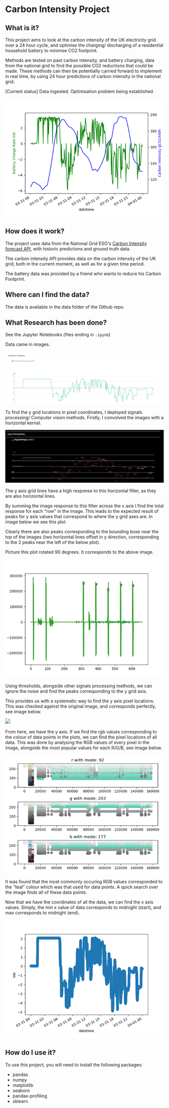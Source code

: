 # Carbon Intensity Project
## What is it?

This project aims to look at the carbon intensity of the UK electricity grid over a 24 hour cycle, and optimise the charging/ discharging of a residential household battery to minimse CO2 footprint.

Methods are tested on past carbon intensity, and battery charging, data from the 
national grid to find the possible CO2 reductions that could be made. These methods 
can then be potentially carried forward to implement in real time, by using 24 hour 
predictions of carbon intensity in the national grid.

[Current status] Data ingested. Optimisation problem being established.

![data over 24 hour cycle](images/example_24hour_cycle_CI_and_battery_data.png)

## How does it work?
The project uses data from the National Grid ESO's [Carbon Intensity forecast API](https://carbonintensity.org.uk/), with historic predictions and ground truth data.

The carbon intensity API provides data on the carbon intensity of the UK grid, both in the current moment, as well as
for a given time period.

The battery data was provided by a friend who wants to reduce his Carbon Footprint. 

## Where can I find the data?
The data is available in the data folder of the Github repo.

## What Research has been done?
See the Jupyter Notebooks (files ending in `.ipynb`)

Data came in images.

![](images/battery_data_before_scraping.png)

To find the y grid locations in pixel coordinates, I deployed signals processing/ Computer vision methods. Firstly, I convolved the images with a horizontal kernal.

![](images/battery_data_convolved_hor_filter.png)

The y axis grid lines have a high response to this horizontal filter, as they are also horizontal lines.

By summing the image response to this filter across the x axis I find the total response for each "row" in the image. This leads to the expected result of  peaks for y axis values that correspond to where the y grid axes are. In image below we see this plot.

Clearly there are also peaks corresponding to the bounding boxe near the top of the images (two horizontal lines offset in y direction, corresponding to the 2 peaks near the left of the below plot). 

Picture this plot rotated 90 degrees. It corresponds to the above image.

![](images/battery_data_peaks_y_coords_analysis.png)

Using thresholds, alongside other signals processing methods, we can ignore the noise and find the peaks corresponding to the y grid axis.

This provides us with a systematic way to find the y axis pixel locations. This was checked against the original image, and corresponds perfectly, see image below.

![](images/battery_data_check_on_y_axis.png)

From here, we have the y axis. If we find the rgb values corresponding to the colour of data points in the plots, we can find the pixel locations of all data. This was done by analysing the RGB values of every pixel in the image, alongside the most popular values for each R/G/B, see image below. 

![](images/battery_data_finding_rgb_of_data.png)

It was found that the most commonly occuring RGB values corresponded to the "teal" colour which was that used for data points. A quick search over the image finds all of these data points. 

Now that we have the coordinates of all the data, we can find the x axis values. Simply, the min x value of data corresponds to midnight (start), and max corresponds to midnight (end).


![data over 24 hour cycle](images/battery_image_data_extracted.png)


## How do I use it?
To use this project, you will need to install the following packages:

- pandas
- numpy
- matplotlib
- seaborn
- pandas-profiling
- sklearn
